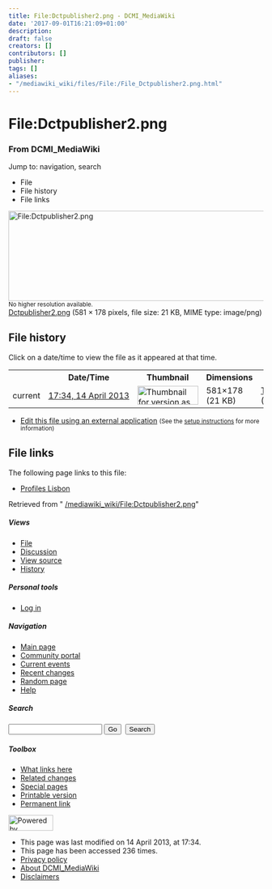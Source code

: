 ```yaml
---
title: File:Dctpublisher2.png - DCMI_MediaWiki
date: '2017-09-01T16:21:09+01:00'
description: 
draft: false
creators: []
contributors: []
publisher: 
tags: []
aliases:
- "/mediawiki_wiki/files/File:/File_Dctpublisher2.png.html"
---
```


<a id="top"></a>
# File:Dctpublisher2.png

### From DCMI\_MediaWiki

Jump to: navigation, search
<!-- start content -->
- File
- File history
- File links

 [<img alt="File:Dctpublisher2.png" src="/images/5/5d/Dctpublisher2.png" width="581" height="178">](/mediawiki_wiki/files/Dctpublisher2.png)  
<small>No higher resolution available.</small>  
 [Dctpublisher2.png](/images/5/5d/Dctpublisher2.png)‎ (581 × 178 pixels, file size: 21 KB, MIME type: image/png)
<!-- 
NewPP limit report
Preprocessor node count: 0/1000000
Post-expand include size: 0/2097152 bytes
Template argument size: 0/2097152 bytes
Expensive parser function count: 0/100
-->
## File history

Click on a date/time to view the file as it appeared at that time.

<table class="wikitable filehistory">
  <tr>
    <td></td>
    <th>Date/Time</th>
    <th>Thumbnail</th>
    <th>Dimensions</th>
    <th>User</th>
    <th>Comment</th>
  </tr>
  <tr>
    <td>current</td>
    <td class="filehistory-selected" style="white-space: nowrap;"><a href="/mediawiki_wiki/files/Dctpublisher2.png">17:34, 14 April 2013</a></td>
    <td><a href="/images/5/5d/Dctpublisher2.png"><img alt="Thumbnail for version as of 17:34, 14 April 2013" src="/images/5/5d/Dctpublisher2.png" width="120" height="37"></a></td>
    <td>581×178 <span style="white-space: nowrap;">(21 KB)</span>
    </td>
    <td>
      <a href="/index.php/User:TomBaker" title="User:TomBaker" class="mw-userlink">TomBaker</a> <span style="white-space: nowrap;"> <span class="mw-usertoollinks">(<a href="/index.php?title=User_talk:TomBaker&amp;action=edit&amp;redlink=1" class="new" title="User talk:TomBaker (page does not exist)">Talk</a> | <a href="/index.php/Special:Contributions/TomBaker" title="Special:Contributions/TomBaker">contribs</a>)</span></span>
    </td>
    <td></td>
  </tr>
</table>

  

- [Edit this file using an external application](/index.php?title=File:Dctpublisher2.png&action=edit&externaledit=true&mode=file "File:Dctpublisher2.png") <small>(See the <a href="http://www.mediawiki.org/wiki/Manual:External_editors" class="external text" rel="nofollow">setup instructions</a> for more information)</small>

## File links

The following page links to this file:

- [Profiles Lisbon](/index.php/Profiles_Lisbon "Profiles Lisbon")

Retrieved from " [/mediawiki_wiki/File:Dctpublisher2.png](/mediawiki_wiki/files/File:/File:Dctpublisher2.png.html)"

<!-- end content -->

##### Views

- [File](/mediawiki_wiki/files/File:/File:Dctpublisher2.png.html)
- [Discussion](/index.php?title=File_talk:Dctpublisher2.png&action=edit&redlink=1 "Discussion about the content page [t]")
- [View source](/index.php?title=File:Dctpublisher2.png&action=edit "This page is protected.
You can view its source [e]")
- [History](/index.php?title=File:Dctpublisher2.png&action=history "Past revisions of this page [h]")

##### Personal tools

- [Log in](/index.php?title=Special:UserLogin&returnto=File:Dctpublisher2.png "You are encouraged to log in; however, it is not mandatory [o]")

<script type="text/javascript"> if (window.isMSIE55) fixalpha(); </script>

##### Navigation

- [Main page](/index.php/Main_Page "Visit the main page [z]")
- [Community portal](/index.php/DCMI_MediaWiki:Community_portal "About the project, what you can do, where to find things")
- [Current events](/index.php/DCMI_MediaWiki:Current_events "Find background information on current events")
- [Recent changes](/index.php/Special:RecentChanges "The list of recent changes in the wiki [r]")
- [Random page](/index.php/Special:Random "Load a random page [x]")
- [Help](/index.php/Help:Contents "The place to find out")

##### <label for="searchInput">Search</label>

<form action="/index.php" id="searchform">
				<input type="hidden" name="title" value="Special:Search">
				<input id="searchInput" title="Search DCMI_MediaWiki" accesskey="f" type="search" name="search">
				<input type="submit" name="go" class="searchButton" id="searchGoButton" value="Go" title="Go to a page with this exact name if exists"> 
				<input type="submit" name="fulltext" class="searchButton" id="mw-searchButton" value="Search" title="Search the pages for this text">
			</form>

##### Toolbox

- [What links here](/index.php/Special:WhatLinksHere/File:Dctpublisher2.png "List of all wiki pages that link here [j]")
- [Related changes](/index.php/Special:RecentChangesLinked/File:Dctpublisher2.png "Recent changes in pages linked from this page [k]")
- [Special pages](/index.php/Special:SpecialPages "List of all special pages [q]")
- [Printable version](/index.php?title=File:Dctpublisher2.png&printable=yes "Printable version of this page [p]")
- [Permanent link](/index.php?title=File:Dctpublisher2.png&oldid=4825 "Permanent link to this revision of the page")

<!-- end of the left (by default at least) column -->

 [<img src="/skins/common/images/poweredby_mediawiki_88x31.png" height="31" width="88" alt="Powered by MediaWiki">](http://www.mediawiki.org/)

- This page was last modified on 14 April 2013, at 17:34.
- This page has been accessed 236 times.
- [Privacy policy](/index.php/DCMI_MediaWiki:Privacy_policy "DCMI MediaWiki:Privacy policy")
- [About DCMI\_MediaWiki](/index.php/DCMI_MediaWiki:About "DCMI MediaWiki:About")
- [Disclaimers](/index.php/DCMI_MediaWiki:General_disclaimer "DCMI MediaWiki:General disclaimer")

<script>if (window.runOnloadHook) runOnloadHook();</script><!-- Served in 0.448 secs. -->
